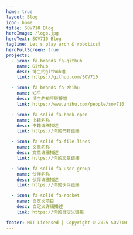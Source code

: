 ```yaml
---
home: true
layout: Blog
icon: home
title: SOV710 Blog
heroImage: /logo.jpg
heroText: SOV710 Blog
tagline: Let's play arch & robotics!
heroFullScreen: true
projects:
  - icon: fa-brands fa-github
    name: Github
    desc: 博主的github喵
    link: https://github.com/SOV710

  - icon: fa-brands fa-zhihu
    name: 知乎
    desc: 博主的知乎链接喵
    link: https://www.zhihu.com/people/sov710

  - icon: fa-solid fa-book-open
    name: 书籍名称
    desc: 书籍详细描述
    link: https://你的书籍链接

  - icon: fa-solid fa-file-lines
    name: 文章名称
    desc: 文章详细描述
    link: https://你的文章链接

  - icon: fa-solid fa-user-group
    name: 伙伴名称
    desc: 伙伴详细描述
    link: https://你的伙伴链接

  - icon: fa-solid fa-rocket
    name: 自定义项目
    desc: 自定义详细描述
    link: https://你的自定义链接

footer: MIT Licensed | Copyright © 2025 SOV710
---
```

